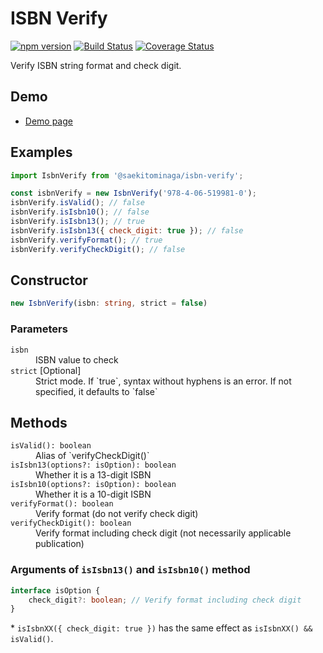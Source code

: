 # ISBN Verify

[![npm version](https://badge.fury.io/js/%40saekitominaga%2Fisbn-verify.svg)](https://badge.fury.io/js/%40saekitominaga%2Fisbn-verify)
[![Build Status](https://app.travis-ci.com/SaekiTominaga/isbn-verify.svg?branch=main)](https://app.travis-ci.com/SaekiTominaga/isbn-verify)
[![Coverage Status](https://coveralls.io/repos/github/SaekiTominaga/isbn-verify/badge.svg)](https://coveralls.io/github/SaekiTominaga/isbn-verify)

Verify ISBN string format and check digit.

## Demo

- [Demo page](https://saekitominaga.github.io/isbn-verify/demo.html)

## Examples

```JavaScript
import IsbnVerify from '@saekitominaga/isbn-verify';

const isbnVerify = new IsbnVerify('978-4-06-519981-0');
isbnVerify.isValid(); // false
isbnVerify.isIsbn10(); // false
isbnVerify.isIsbn13(); // true
isbnVerify.isIsbn13({ check_digit: true }); // false
isbnVerify.verifyFormat(); // true
isbnVerify.verifyCheckDigit(); // false
```

## Constructor

```TypeScript
new IsbnVerify(isbn: string, strict = false)
```

### Parameters

<dl>
<dt><code>isbn</code></dt>
<dd>ISBN value to check</dd>
<dt><code>strict</code> [Optional]</dt>
<dd>Strict mode. If `true`, syntax without hyphens is an error. If not specified, it defaults to `false`</dd>
</dl>

## Methods

<dl>
<dt><code>isValid(): boolean</code></dt>
<dd>Alias of `verifyCheckDigit()`</dd>
<dt><code>isIsbn13(options?: isOption): boolean</code></dt>
<dd>Whether it is a 13-digit ISBN</dd>
<dt><code>isIsbn10(options?: isOption): boolean</code></dt>
<dd>Whether it is a 10-digit ISBN</dd>
<dt><code>verifyFormat(): boolean</code></dt>
<dd>Verify format (do not verify check digit)</dd>
<dt><code>verifyCheckDigit(): boolean</code></dt>
<dd>Verify format including check digit (not necessarily applicable publication)</dd>
</dl>

### Arguments of `isIsbn13()` and `isIsbn10()` method

```TypeScript
interface isOption {
	check_digit?: boolean; // Verify format including check digit
}
```

\* `isIsbnXX({ check_digit: true })` has the same effect as `isIsbnXX() && isValid()`.
